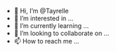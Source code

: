 - 👋 Hi, I’m @Tayrelle
- 👀 I’m interested in ...
- 🌱 I’m currently learning ...
- 💞️ I’m looking to collaborate on ...
- 📫 How to reach me ...

<!---
Tayrelle/Tayrelle is a ✨ special ✨ repository because its `README.md` (this file) appears on your GitHub profile.
You can click the Preview link to take a look at your changes.
--->
